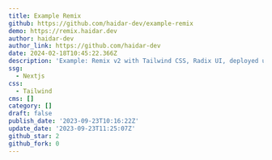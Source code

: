 ```yaml
---
title: Example Remix
github: https://github.com/haidar-dev/example-remix
demo: https://remix.haidar.dev
author: haidar-dev
author_link: https://github.com/haidar-dev
date: 2024-02-18T10:45:22.366Z
description: 'Example: Remix v2 with Tailwind CSS, Radix UI, deployed using Bun and Vercel'
ssg:
  - Nextjs
css:
  - Tailwind
cms: []
category: []
draft: false
publish_date: '2023-09-23T10:16:22Z'
update_date: '2023-09-23T11:25:07Z'
github_star: 2
github_fork: 0
---
```

